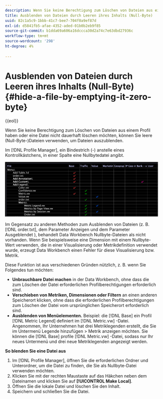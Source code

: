 ```yaml
---
description: Wenn Sie keine Berechtigung zum Löschen von Dateien aus einem Profil haben oder eine Datei nicht dauerhaft löschen möchten, können Sie leere (Null-Byte-)Dateien verwenden, um Dateien auszublenden.
title: Ausblenden von Dateien durch Leeren ihres Inhalts (Null-Byte)
uuid: 82c1a5c9-1bbb-41c7-bee7-704f0a9ef87d
exl-id: d5841fb5-afae-4352-aded-01b0b2eb9f85
source-git-commit: b1dda69a606a16dccca30d2a74c7e63dbd27936c
workflow-type: tm+mt
source-wordcount: '298'
ht-degree: 4%

---
```


# Ausblenden von Dateien durch Leeren ihres Inhalts (Null-Byte){#hide-a-file-by-emptying-it-zero-byte}

{{eol}}

Wenn Sie keine Berechtigung zum Löschen von Dateien aus einem Profil haben oder eine Datei nicht dauerhaft löschen möchten, können Sie leere (Null-Byte-)Dateien verwenden, um Dateien auszublenden.

Im [!DNL Profile Manager], ein Bindestrich (-) anstelle eines Kontrollkästchens, in einer Spalte eine Nullbytedatei angibt.

![](assets/vis_ProfMgr_Zero-byte.png)

Im Gegensatz zu anderen Methoden zum Ausblenden von Dateien (z. B. [!DNL order.txt], dem Parameter Anzeigen und dem Parameter Ausgeblendet ), behandelt Data Workbench Nullbyte-Dateien als nicht vorhanden. Wenn Sie beispielsweise eine Dimension mit einem Nullbyte-Wert verwenden, die in einer Visualisierung oder Metrikdefinition verwendet wurde, erzeugt Data Workbench einen Fehler für diese Visualisierung bzw. Metrik.

Diese Funktion ist aus verschiedenen Gründen nützlich, z. B. wenn Sie Folgendes tun möchten:

* **Unbrauchbare Datei machen** in der Data Workbench, ohne dass die zum Löschen der Datei erforderlichen Profilberechtigungen erforderlich sind.
* **Verschieben von Metriken, Dimensionen oder Filtern** an einen anderen Speicherort klicken, ohne dass die erforderlichen Profilberechtigungen zum Löschen der Datei vom ursprünglichen Speicherort erforderlich sind.
* **Ausblenden von Menüelementen.** Beispiel: die [!DNL Base] ein Profil [!DNL Metric Legend] definiert im [!DNL Metric.vw] -Datei. Angenommen, Ihr Unternehmen hat drei Metriklegenden erstellt, die Sie im Untermenü Legende hinzufügen > Metrik anzeigen möchten. Sie können die [!DNL Base] profile [!DNL Metric.vw] -Datei, sodass nur Ihr neues Untermenü und drei neue Metriklegenden angezeigt werden.

**So blenden Sie eine Datei aus**

1. Im [!DNL Profile Manager], öffnen Sie die erforderlichen Ordner und Unterordner, um die Datei zu finden, die Sie als Nullbyte-Datei verwenden möchten.
1. Klicken Sie mit der rechten Maustaste auf das Häkchen neben dem Dateinamen und klicken Sie auf **[!UICONTROL Make Local]**.
1. Öffnen Sie die lokale Datei und löschen Sie den Inhalt.
1. Speichern und schließen Sie die Datei.
